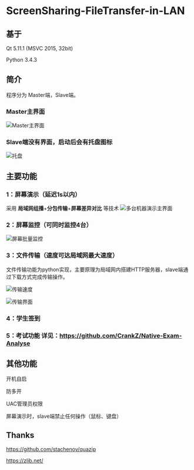# ScreenSharing-FileTransfer-in-LAN
## 基于

Qt 5.11.1 (MSVC 2015, 32bit)

Python 3.4.3

## 简介

程序分为 Master端，Slave端。

### Master主界面
![Master主界面](https://github.com/CrankZ/ScreenSharing-FileTransfer-in-LAN/blob/master/screenshot/Master%E4%B8%BB%E7%95%8C%E9%9D%A2.jpg)

### Slave端没有界面，启动后会有托盘图标
![托盘](https://github.com/CrankZ/ScreenSharing-FileTransfer-in-LAN/blob/master/screenshot/%E6%89%98%E7%9B%98.jpg)

## 主要功能

### 1：屏幕演示（延迟1s以内）

采用 **局域网组播**+**分包传输**+**屏幕差异对比** 等技术
![多台机器演示主界面](https://github.com/CrankZ/ScreenSharing-FileTransfer-in-LAN/blob/master/screenshot/%E5%A4%9A%E5%8F%B0%E6%9C%BA%E5%99%A8%E6%BC%94%E7%A4%BA.jpg)

### 2：屏幕监控（可同时监控4台）
![屏幕批量监控](https://github.com/CrankZ/ScreenSharing-FileTransfer-in-LAN/blob/master/screenshot/%E5%B1%8F%E5%B9%95%E6%89%B9%E9%87%8F%E7%9B%91%E6%8E%A7.jpg)

### 3：文件传输（速度可达局域网最大速度）
文件传输功能为python实现，主要原理为局域网内搭建HTTP服务器，slave端通过下载方式完成传输操作。

![传输速度](https://github.com/CrankZ/ScreenSharing-FileTransfer-in-LAN/blob/master/screenshot/%E6%96%87%E4%BB%B6%E4%BC%A0%E8%BE%93%E9%80%9F%E5%BA%A6.jpg)

![传输界面](https://github.com/CrankZ/ScreenSharing-FileTransfer-in-LAN/blob/master/screenshot/%E6%96%87%E4%BB%B6%E4%BC%A0%E8%BE%93.jpg)

### 4：学生签到

### 5：考试功能 详见：https://github.com/CrankZ/Native-Exam-Analyse

## 其他功能

开机自启

防多开

UAC管理员权限

屏幕演示时，slave端禁止任何操作（鼠标、键盘）

## Thanks

https://github.com/stachenov/quazip

https://zlib.net/
